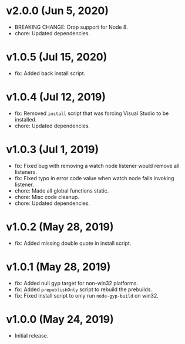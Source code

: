 # v2.0.0 (Jun 5, 2020)

 * BREAKING CHANGE: Drop support for Node 8.
 * chore: Updated dependencies.

# v1.0.5 (Jul 15, 2020)

 * fix: Added back install script.

# v1.0.4 (Jul 12, 2019)

 * fix: Removed `install` script that was forcing Visual Studio to be installed.
 * chore: Updated dependencies.

# v1.0.3 (Jul 1, 2019)

 * fix: Fixed bug with removing a watch node listener would remove all listeners.
 * fix: Fixed typo in error code value when watch node fails invoking listener.
 * chore: Made all global functions static.
 * chore: Misc code cleanup.
 * chore: Updated dependencies.

# v1.0.2 (May 28, 2019)

 * fix: Added missing double quote in install script.

# v1.0.1 (May 28, 2019)

 * fix: Added null gyp target for non-win32 platforms.
 * fix: Added `prepublishOnly` script to rebuild the prebuilds.
 * fix: Fixed install script to only run `node-gyp-build` on win32.

# v1.0.0 (May 24, 2019)

 - Initial release.
